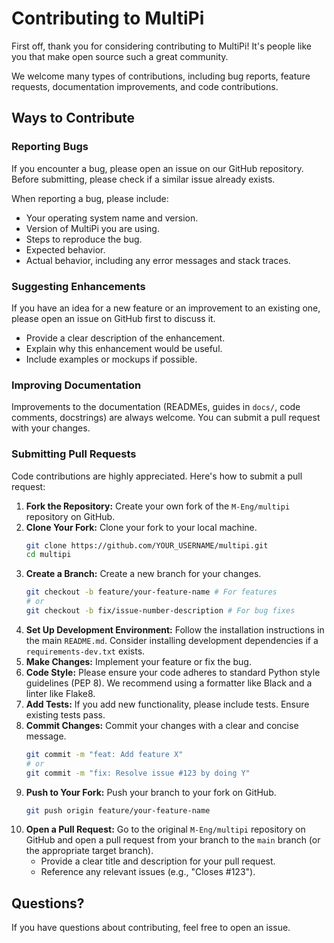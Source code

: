 # Contributing to MultiPi

First off, thank you for considering contributing to MultiPi! It's people like you that make open source such a great community.

We welcome many types of contributions, including bug reports, feature requests, documentation improvements, and code contributions.

## Ways to Contribute

### Reporting Bugs

If you encounter a bug, please open an issue on our GitHub repository. Before submitting, please check if a similar issue already exists.

When reporting a bug, please include:
*   Your operating system name and version.
*   Version of MultiPi you are using.
*   Steps to reproduce the bug.
*   Expected behavior.
*   Actual behavior, including any error messages and stack traces.

### Suggesting Enhancements

If you have an idea for a new feature or an improvement to an existing one, please open an issue on GitHub first to discuss it.

*   Provide a clear description of the enhancement.
*   Explain why this enhancement would be useful.
*   Include examples or mockups if possible.

### Improving Documentation

Improvements to the documentation (READMEs, guides in `docs/`, code comments, docstrings) are always welcome. You can submit a pull request with your changes.

### Submitting Pull Requests

Code contributions are highly appreciated. Here's how to submit a pull request:

1.  **Fork the Repository:** Create your own fork of the `M-Eng/multipi` repository on GitHub.
2.  **Clone Your Fork:** Clone your fork to your local machine.
    ```bash
    git clone https://github.com/YOUR_USERNAME/multipi.git
    cd multipi
    ```
3.  **Create a Branch:** Create a new branch for your changes.
    ```bash
    git checkout -b feature/your-feature-name # For features
    # or
    git checkout -b fix/issue-number-description # For bug fixes
    ```
4.  **Set Up Development Environment:** Follow the installation instructions in the main `README.md`. Consider installing development dependencies if a `requirements-dev.txt` exists.
5.  **Make Changes:** Implement your feature or fix the bug.
6.  **Code Style:** Please ensure your code adheres to standard Python style guidelines (PEP 8). We recommend using a formatter like Black and a linter like Flake8.
7.  **Add Tests:** If you add new functionality, please include tests. Ensure existing tests pass.
8.  **Commit Changes:** Commit your changes with a clear and concise message.
    ```bash
    git commit -m "feat: Add feature X"
    # or
    git commit -m "fix: Resolve issue #123 by doing Y"
    ```
9.  **Push to Your Fork:** Push your branch to your fork on GitHub.
    ```bash
    git push origin feature/your-feature-name
    ```
10. **Open a Pull Request:** Go to the original `M-Eng/multipi` repository on GitHub and open a pull request from your branch to the `main` branch (or the appropriate target branch).
    *   Provide a clear title and description for your pull request.
    *   Reference any relevant issues (e.g., "Closes #123").

## Questions?

If you have questions about contributing, feel free to open an issue. 